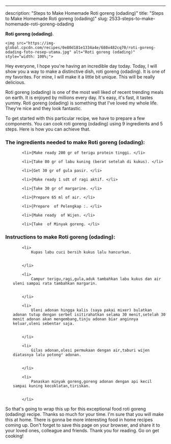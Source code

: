 ---
description: "Steps to Make Homemade Roti goreng (odading)"
title: "Steps to Make Homemade Roti goreng (odading)"
slug: 2533-steps-to-make-homemade-roti-goreng-odading

<p>
	<strong>Roti goreng (odading)</strong>. 
	
</p>
<p>
	
	<img src="https://img-global.cpcdn.com/recipes/0e80d181e1334a4e/680x482cq70/roti-goreng-odading-foto-resep-utama.jpg" alt="Roti goreng (odading)" style="width: 100%;">
	
	
</p>
<p>
	Hey everyone, I hope you're having an incredible day today. Today, I will show you a way to make a distinctive dish, roti goreng (odading). It is one of my favorites. For mine, I will make it a little bit unique. This will be really delicious.
</p>
	
<p>
	Roti goreng (odading) is one of the most well liked of recent trending meals on earth. It is enjoyed by millions every day. It's easy, it's fast, it tastes yummy. Roti goreng (odading) is something that I've loved my whole life. They're nice and they look fantastic.
</p>
<p>
	
</p>

<p>
To get started with this particular recipe, we have to prepare a few components. You can cook roti goreng (odading) using 9 ingredients and 5 steps. Here is how you can achieve that.
</p>

<h3>The ingredients needed to make Roti goreng (odading):</h3>

<ol>
	
		<li>{Make ready 200 gr of terigu protein tinggi. </li>
	
		<li>{Take 80 gr of labu kuning (berat setelah di kukus). </li>
	
		<li>{Get 30 gr of gula pasir. </li>
	
		<li>{Make ready 1 sdt of ragi aktif. </li>
	
		<li>{Take 30 gr of margarine. </li>
	
		<li>{Prepare 65 ml of air. </li>
	
		<li>{Prepare  of Pelengkap :. </li>
	
		<li>{Make ready  of Wijen. </li>
	
		<li>{Take  of Minyak goreng. </li>
	
</ol>
<p>
	
</p>

<h3>Instructions to make Roti goreng (odading):</h3>

<ol>
	
		<li>
			Kupas labu cuci bersih kukus lalu hancurkan.
			
			
		</li>
	
		<li>
			Campur terigu,ragi,gula,aduk tambahkan labu kukus dan air uleni sampai rata tambahkan margarin.
			
			
		</li>
	
		<li>
			Uleni adonan hingga kalis (saya pakai mixer) bulatkan adonan tutup dengan serbet isitirahatkan selama 30 menit,setelah 30 menit adonan akan mengembang,tinju adonan biar anginnya keluar,uleni sebentar saja.
			
			
		</li>
	
		<li>
			Gilas adonan,olesi permukaan dengan air,taburi wijen diatasnya lalu potong² adonan.
			
			
		</li>
	
		<li>
			Panaskan minyak goreng,goreng adonan dengan api kecil sampai kuning kecoklatan,tiriskan.
			
			
		</li>
	
</ol>

<p>
	
</p>

<p>
	So that's going to wrap this up for this exceptional food roti goreng (odading) recipe. Thanks so much for your time. I'm sure that you will make this at home. There is gonna be more interesting food in home recipes coming up. Don't forget to save this page on your browser, and share it to your loved ones, colleague and friends. Thank you for reading. Go on get cooking!
</p>
